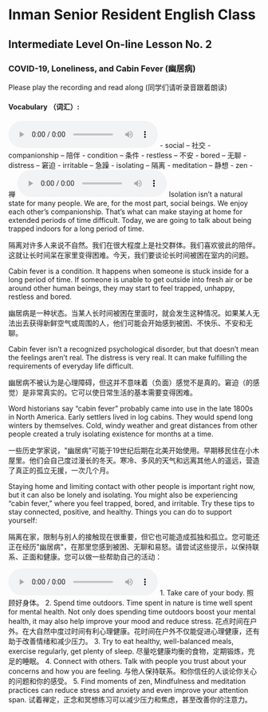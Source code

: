 
# Inman Senior Resident English Class
## Intermediate Level On-line Lesson No. 2
### COVID-19, Loneliness, and Cabin Fever (幽居病)

Please play the recording and read along (同学们请听录音跟着朗读)

#### Vocabulary （词汇）: 
<audio controls>
  <source src="/vocab.mp3" type="audio/mpeg">
  Your browser does not support the audio element.
</audio>
- social – 社交
- companionship – 陪伴
- condition – 条件
- restless – 不安
- bored – 无聊
- distress – 窘迫
- irritable – 急躁
- isolating – 隔离
- meditation – 静想
- zen - 禅


<audio controls>
  <source src="/main.mp3" type="audio/mpeg">
  Your browser does not support the audio element.
</audio>
Isolation isn’t a natural state for many people. We are, for the most part, social beings. We enjoy each other’s companionship. That’s what can make staying at home for extended periods of time difficult. Today, we are going to talk about being trapped indoors for a long period of time.

隔离对许多人来说不自然。我们在很大程度上是社交群体。我们喜欢彼此的陪伴。这就让长时间呆在家里变得困难。今天，我们要谈论长时间被困在室内的问题。

Cabin fever is a condition. It happens when someone is stuck inside for a long period of time. If someone is unable to get outside into fresh air or be around other human beings, they may start to feel trapped, unhappy, restless and bored.

幽居病是一种状态。当某人长时间被困在里面时，就会发生这种情况。如果某人无法出去获得新鲜空气或周围的人，他们可能会开始感到被困、不快乐、不安和无聊。

Cabin fever isn’t a recognized psychological disorder, but that doesn’t mean the feelings aren’t real. The distress is very real. It can make fulfilling the requirements of everyday life difficult.

幽居病不被认为是心理障碍，但这并不意味着（负面）感觉不是真的。窘迫（的感觉）是非常真实的。它可以使日常生活的基本需要变得困难。

Word historians say “cabin fever” probably came into use in the late 1800s in North America. Early settlers lived in log cabins. They would spend long winters by themselves. Cold, windy weather and great distances from other people created a truly isolating existence for months at a time.

一些历史学家说，"幽居病"可能于19世纪后期在北美开始使用。早期移民住在小木屋里。他们会自己度过漫长的冬天。寒冷、多风的天气和远离其他人的遥远，营造了真正的孤立无援，一次几个月。

Staying home and limiting contact with other people is important right now, but it can also be lonely and isolating. You might also be experiencing “cabin fever,” where you feel trapped, bored, and irritable. Try these tips to stay connected, positive, and healthy.
Things you can do to support yourself:

隔离在家，限制与别人的接触现在很重要，但它也可能造成孤独和孤立。您可能还正在经历"幽居病"，在那里您感到被困、无聊和易怒。请尝试这些提示，以保持联系、正面和健康。您可以做一些帮助自己的活动：


<audio controls>
  <source src="/tips.mp3" type="audio/mpeg">
  Your browser does not support the audio element.
</audio>
1.	Take care of your body.
照顾好身体。
2.	Spend time outdoors. Time spent in nature is time well spent for mental health. Not only does spending time outdoors boost your mental health, it may also help improve your mood and reduce stress.
花点时间在户外。在大自然中度过时间有利心理健康。花时间在户外不仅能促进心理健康，还有助于改善情绪和减少压力。
3.	Try to eat healthy, well-balanced meals, exercise regularly, get plenty of sleep.
尽量吃健康均衡的食物，定期锻炼，充足的睡眠。
4.	Connect with others. Talk with people you trust about your concerns and how you are feeling.
与他人保持联系。和你信任的人谈论你关心的问题和你的感受。
5.	Find moments of zen, Mindfulness and meditation practices can reduce stress and anxiety and even improve your attention span.
试着禅定，正念和冥想练习可以减少压力和焦虑，甚至改善你的注意力。
